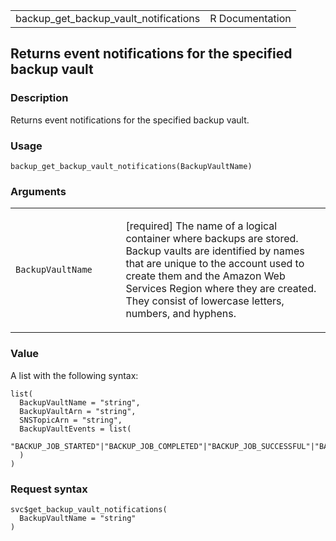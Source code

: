 <table style="width: 100%;">
<tbody>
<tr class="odd">
<td>backup_get_backup_vault_notifications</td>
<td style="text-align: right;">R Documentation</td>
</tr>
</tbody>
</table>

## Returns event notifications for the specified backup vault

### Description

Returns event notifications for the specified backup vault.

### Usage

    backup_get_backup_vault_notifications(BackupVaultName)

### Arguments

<table>
<colgroup>
<col style="width: 35%" />
<col style="width: 65%" />
</colgroup>
<tbody>
<tr class="odd">
<td><code
id="backup_get_backup_vault_notifications_:_BackupVaultName">BackupVaultName</code></td>
<td><p>[required] The name of a logical container where backups are
stored. Backup vaults are identified by names that are unique to the
account used to create them and the Amazon Web Services Region where
they are created. They consist of lowercase letters, numbers, and
hyphens.</p></td>
</tr>
</tbody>
</table>

### Value

A list with the following syntax:

    list(
      BackupVaultName = "string",
      BackupVaultArn = "string",
      SNSTopicArn = "string",
      BackupVaultEvents = list(
        "BACKUP_JOB_STARTED"|"BACKUP_JOB_COMPLETED"|"BACKUP_JOB_SUCCESSFUL"|"BACKUP_JOB_FAILED"|"BACKUP_JOB_EXPIRED"|"RESTORE_JOB_STARTED"|"RESTORE_JOB_COMPLETED"|"RESTORE_JOB_SUCCESSFUL"|"RESTORE_JOB_FAILED"|"COPY_JOB_STARTED"|"COPY_JOB_SUCCESSFUL"|"COPY_JOB_FAILED"|"RECOVERY_POINT_MODIFIED"|"BACKUP_PLAN_CREATED"|"BACKUP_PLAN_MODIFIED"|"S3_BACKUP_OBJECT_FAILED"|"S3_RESTORE_OBJECT_FAILED"
      )
    )

### Request syntax

    svc$get_backup_vault_notifications(
      BackupVaultName = "string"
    )
